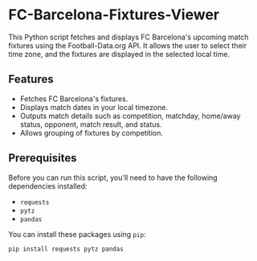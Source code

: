 # FC-Barcelona-Fixtures-Viewer

This Python script fetches and displays FC Barcelona's upcoming match fixtures using the Football-Data.org API. It allows the user to select their time zone, and the fixtures are displayed in the selected local time.

## Features

- Fetches FC Barcelona's fixtures.
- Displays match dates in your local timezone.
- Outputs match details such as competition, matchday, home/away status, opponent, match result, and status.
- Allows grouping of fixtures by competition.

## Prerequisites

Before you can run this script, you'll need to have the following dependencies installed:

- `requests`
- `pytz`
- `pandas`

You can install these packages using `pip`:

```bash
pip install requests pytz pandas


